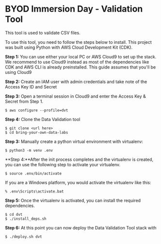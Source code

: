 
# BYOD Immersion Day - Validation Tool

This tool is used to validate CSV files.

To use this tool, you need to follow the steps below to install. This project was built using Python with AWS Cloud Development Kit (CDK).

**Step 1:** You can use either your local PC or AWS Cloud9 to set up the stack. We recommend to use Cloud9 instead as most of the dependencies like CDK and AWS CLI is already preinstalled. This guide assumes that you'll be using Cloud9

**Step 2:** Create an IAM user with admin credentials and take note of the Access Key ID and Secret

**Step 3:** Open a terminal session in Cloud9 and enter the Access Key & Secret from Step 1.
```
$ aws configure --profile=dvt
```

**Step 4:** Clone the Data Validation tool
```
$ git clone <url here>
$ cd bring-your-own-data-labs
```
**Step 3:** Manually create a python virtual environment with virtualenv:
```
$ python3 -m venv .env
```

**Step 4:**After the init process completes and the virtualenv is created, you can use the following
step to activate your virtualenv.
```
$ source .env/bin/activate
```

If you are a Windows platform, you would activate the virtualenv like this:

```
% .env\Scripts\activate.bat
```

**Step 5:** Once the virtualenv is activated, you can install the required dependencies.

```
$ cd dvt
$ ./install_deps.sh
```

**Step 6:** At this point you can now deploy the Data Validation Tool stack with

```
$ ./deploy.sh dvt
```

